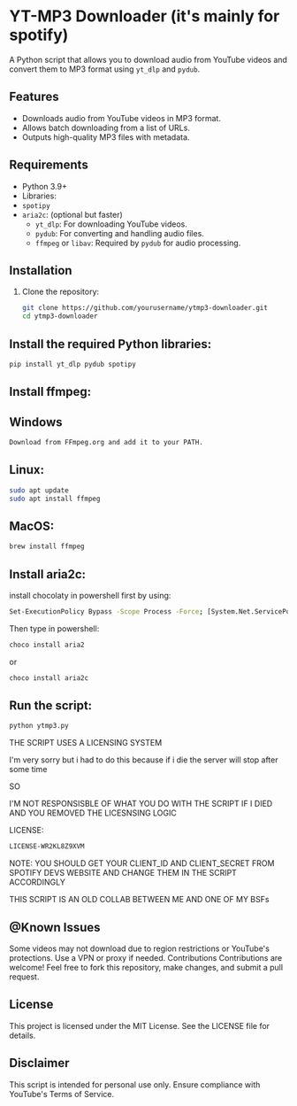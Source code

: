 # YT-MP3 Downloader (it's mainly for spotify)

A Python script that allows you to download audio from YouTube videos and convert them to MP3 format using `yt_dlp` and `pydub`.

## Features

- Downloads audio from YouTube videos in MP3 format.
- Allows batch downloading from a list of URLs.
- Outputs high-quality MP3 files with metadata.

## Requirements

- Python 3.9+
- Libraries:
- `spotipy`
- `aria2c`: (optional but faster)
  - `yt_dlp`: For downloading YouTube videos.
  - `pydub`: For converting and handling audio files.
  - `ffmpeg` or `libav`: Required by `pydub` for audio processing.

## Installation

1. Clone the repository:
   ```bash
   git clone https://github.com/yourusername/ytmp3-downloader.git
   cd ytmp3-downloader
   ```
## Install the required Python libraries:

```bash
pip install yt_dlp pydub spotipy
```

## Install ffmpeg:

## Windows 

```bash
Download from FFmpeg.org and add it to your PATH.
```
## Linux:

```bash
sudo apt update
sudo apt install ffmpeg
```
## MacOS:

```bash
brew install ffmpeg
```

## Install aria2c:
install chocolaty in powershell first by using:
```bash
Set-ExecutionPolicy Bypass -Scope Process -Force; [System.Net.ServicePointManager]::SecurityProtocol = [System.Net.ServicePointManager]::SecurityProtocol -bor 3072; iex ((New-Object System.Net.WebClient).DownloadString('https://community.chocolatey.org/install.ps1'))
```
Then type in powershell:
```bash
choco install aria2
```
or
```bash
choco install aria2c
```

## Run the script:

```bash
python ytmp3.py
```
THE SCRIPT USES A LICENSING SYSTEM


I'm very sorry but i had to do this because if i die the server will stop after some time

SO

I'M NOT RESPONSISBLE OF WHAT YOU DO WITH THE SCRIPT IF I DIED AND YOU REMOVED THE LICESNSING LOGIC

LICENSE:
```bash
LICENSE-WR2KL8Z9XVM
```


NOTE: YOU SHOULD GET YOUR CLIENT_ID AND CLIENT_SECRET FROM SPOTIFY DEVS WEBSITE AND CHANGE THEM IN THE SCRIPT ACCORDINGLY

THIS SCRIPT IS AN OLD COLLAB BETWEEN ME AND ONE OF MY BSFs




## @Known Issues
Some videos may not download due to region restrictions or YouTube's protections. Use a VPN or proxy if needed.
Contributions
Contributions are welcome! Feel free to fork this repository, make changes, and submit a pull request.

## License
This project is licensed under the MIT License. See the LICENSE file for details.

## Disclaimer

This script is intended for personal use only. Ensure compliance with YouTube's Terms of Service.

